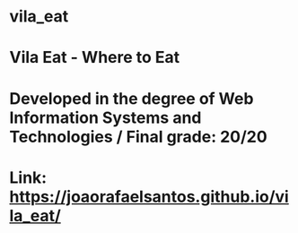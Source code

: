 # vila_eat
# Vila Eat - Where to Eat 
# Developed in the degree of Web Information Systems and Technologies / Final grade: 20/20
# Link: https://joaorafaelsantos.github.io/vila_eat/
